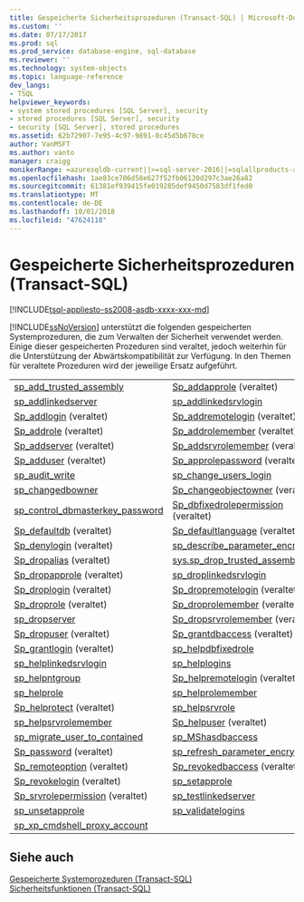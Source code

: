 ```yaml
---
title: Gespeicherte Sicherheitsprozeduren (Transact-SQL) | Microsoft-Dokumentation
ms.custom: ''
ms.date: 07/17/2017
ms.prod: sql
ms.prod_service: database-engine, sql-database
ms.reviewer: ''
ms.technology: system-objects
ms.topic: language-reference
dev_langs:
- TSQL
helpviewer_keywords:
- system stored procedures [SQL Server], security
- stored procedures [SQL Server], security
- security [SQL Server], stored procedures
ms.assetid: 62b72907-7e95-4c97-9891-0c45d5b678ce
author: VanMSFT
ms.author: vanto
manager: craigg
monikerRange: =azuresqldb-current||>=sql-server-2016||=sqlallproducts-allversions||>=sql-server-linux-2017||=azuresqldb-mi-current
ms.openlocfilehash: 1ae83ce706d58e627f52fb06120d297c3ae26a82
ms.sourcegitcommit: 61381ef939415fe019285def9450d7583df1fed0
ms.translationtype: MT
ms.contentlocale: de-DE
ms.lasthandoff: 10/01/2018
ms.locfileid: "47624118"
---
```

# <a name="security-stored-procedures-transact-sql"></a>Gespeicherte Sicherheitsprozeduren (Transact-SQL)
[!INCLUDE[tsql-appliesto-ss2008-asdb-xxxx-xxx-md](../../includes/tsql-appliesto-ss2008-asdb-xxxx-xxx-md.md)]

  [!INCLUDE[ssNoVersion](../../includes/ssnoversion-md.md)] unterstützt die folgenden gespeicherten Systemprozeduren, die zum Verwalten der Sicherheit verwendet werden. Einige dieser gespeicherten Prozeduren sind veraltet, jedoch weiterhin für die Unterstützung der Abwärtskompatibilität zur Verfügung. In den Themen für veraltete Prozeduren wird der jeweilige Ersatz aufgeführt.  

|||  
|-|-|  
[sp_add_trusted_assembly]( sys-sp-add-trusted-assembly-transact-sql.md) |[Sp_addapprole](../../relational-databases/system-stored-procedures/sp-addapprole-transact-sql.md) (veraltet)|
|[sp_addlinkedserver](../../relational-databases/system-stored-procedures/sp-addlinkedserver-transact-sql.md)|[sp_addlinkedsrvlogin](../../relational-databases/system-stored-procedures/sp-addlinkedsrvlogin-transact-sql.md)
|[Sp_addlogin](../../relational-databases/system-stored-procedures/sp-addlogin-transact-sql.md) (veraltet) |[Sp_addremotelogin](../../relational-databases/system-stored-procedures/sp-addremotelogin-transact-sql.md) (veraltet)
|[Sp_addrole](../../relational-databases/system-stored-procedures/sp-addrole-transact-sql.md) (veraltet) |[Sp_addrolemember](../../relational-databases/system-stored-procedures/sp-addrolemember-transact-sql.md) (veraltet)
|[Sp_addserver](../../relational-databases/system-stored-procedures/sp-addserver-transact-sql.md) (veraltet) |[Sp_addsrvrolemember](../../relational-databases/system-stored-procedures/sp-addsrvrolemember-transact-sql.md) (veraltet)
|[Sp_adduser](../../relational-databases/system-stored-procedures/sp-adduser-transact-sql.md) (veraltet) |[Sp_approlepassword](../../relational-databases/system-stored-procedures/sp-approlepassword-transact-sql.md) (veraltet)
|[sp_audit_write](../../relational-databases/system-stored-procedures/sp-audit-write-transact-sql.md) |[sp_change_users_login](../../relational-databases/system-stored-procedures/sp-change-users-login-transact-sql.md)
|[sp_changedbowner](../../relational-databases/system-stored-procedures/sp-changedbowner-transact-sql.md) |[Sp_changeobjectowner](../../relational-databases/system-stored-procedures/sp-changeobjectowner-transact-sql.md) (veraltet)
|[sp_control_dbmasterkey_password](../../relational-databases/system-stored-procedures/sp-control-dbmasterkey-password-transact-sql.md) |[Sp_dbfixedrolepermission](../../relational-databases/system-stored-procedures/sp-dbfixedrolepermission-transact-sql.md) (veraltet)
|[Sp_defaultdb](../../relational-databases/system-stored-procedures/sp-defaultdb-transact-sql.md) (veraltet) |[Sp_defaultlanguage](../../relational-databases/system-stored-procedures/sp-defaultlanguage-transact-sql.md) (veraltet)
|[Sp_denylogin](../../relational-databases/system-stored-procedures/sp-denylogin-transact-sql.md) (veraltet) |[sp_describe_parameter_encryption](../../relational-databases/system-stored-procedures/sp-describe-parameter-encryption-transact-sql.md)
|[Sp_dropalias](../../relational-databases/system-stored-procedures/sp-dropalias-transact-sql.md) (veraltet) |[sys.sp_drop_trusted_assembly]( sys-sp-drop-trusted-assembly-transact-sql.md) |
|[Sp_dropapprole](../../relational-databases/system-stored-procedures/sp-dropapprole-transact-sql.md) (veraltet) |[sp_droplinkedsrvlogin](../../relational-databases/system-stored-procedures/sp-droplinkedsrvlogin-transact-sql.md) |
|[Sp_droplogin](../../relational-databases/system-stored-procedures/sp-droplogin-transact-sql.md) (veraltet) |[Sp_dropremotelogin](../../relational-databases/system-stored-procedures/sp-dropremotelogin-transact-sql.md) (veraltet) |
|[Sp_droprole](../../relational-databases/system-stored-procedures/sp-droprole-transact-sql.md) (veraltet) |[Sp_droprolemember](../../relational-databases/system-stored-procedures/sp-droprolemember-transact-sql.md) (veraltet) |
|[sp_dropserver](../../relational-databases/system-stored-procedures/sp-dropserver-transact-sql.md) |[Sp_dropsrvrolemember](../../relational-databases/system-stored-procedures/sp-dropsrvrolemember-transact-sql.md) (veraltet) |
|[Sp_dropuser](../../relational-databases/system-stored-procedures/sp-dropuser-transact-sql.md) (veraltet) |[Sp_grantdbaccess](../../relational-databases/system-stored-procedures/sp-grantdbaccess-transact-sql.md) (veraltet) |
|[Sp_grantlogin](../../relational-databases/system-stored-procedures/sp-grantlogin-transact-sql.md) (veraltet) |[sp_helpdbfixedrole](../../relational-databases/system-stored-procedures/sp-helpdbfixedrole-transact-sql.md) |
|[sp_helplinkedsrvlogin](../../relational-databases/system-stored-procedures/sp-helplinkedsrvlogin-transact-sql.md) |[sp_helplogins](../../relational-databases/system-stored-procedures/sp-helplogins-transact-sql.md) |
|[sp_helpntgroup](../../relational-databases/system-stored-procedures/sp-helpntgroup-transact-sql.md) |[Sp_helpremotelogin](../../relational-databases/system-stored-procedures/sp-helpremotelogin-transact-sql.md) (veraltet) |
|[sp_helprole](../../relational-databases/system-stored-procedures/sp-helprole-transact-sql.md) |[sp_helprolemember](../../relational-databases/system-stored-procedures/sp-helprolemember-transact-sql.md) |
|[Sp_helprotect](../../relational-databases/system-stored-procedures/sp-helprotect-transact-sql.md) (veraltet) |[sp_helpsrvrole](../../relational-databases/system-stored-procedures/sp-helpsrvrole-transact-sql.md) |
|[sp_helpsrvrolemember](../../relational-databases/system-stored-procedures/sp-helpsrvrolemember-transact-sql.md) |[Sp_helpuser](../../relational-databases/system-stored-procedures/sp-helpuser-transact-sql.md) (veraltet) |
|[sp_migrate_user_to_contained](../../relational-databases/system-stored-procedures/sp-migrate-user-to-contained-transact-sql.md)|[sp_MShasdbaccess](../../relational-databases/system-stored-procedures/sp-mshasdbaccess-transact-sql.md) |
|[Sp_password](../../relational-databases/system-stored-procedures/sp-password-transact-sql.md) (veraltet)|[sp_refresh_parameter_encryption](../../relational-databases/system-stored-procedures/sp-refresh-parameter-encryption-transact-sql.md) |
|[Sp_remoteoption](../../relational-databases/system-stored-procedures/sp-remoteoption-transact-sql.md) (veraltet)|[Sp_revokedbaccess](../../relational-databases/system-stored-procedures/sp-revokedbaccess-transact-sql.md) (veraltet) |
|[Sp_revokelogin](../../relational-databases/system-stored-procedures/sp-revokelogin-transact-sql.md) (veraltet)|[sp_setapprole](../../relational-databases/system-stored-procedures/sp-setapprole-transact-sql.md) |
|[Sp_srvrolepermission](../../relational-databases/system-stored-procedures/sp-srvrolepermission-transact-sql.md) (veraltet)|[sp_testlinkedserver](../../relational-databases/system-stored-procedures/sp-testlinkedserver-transact-sql.md) |
|[sp_unsetapprole](../../relational-databases/system-stored-procedures/sp-unsetapprole-transact-sql.md) |[sp_validatelogins](../../relational-databases/system-stored-procedures/sp-validatelogins-transact-sql.md) |
|[sp_xp_cmdshell_proxy_account](../../relational-databases/system-stored-procedures/sp-xp-cmdshell-proxy-account-transact-sql.md) | |

 
  
## <a name="see-also"></a>Siehe auch  
 [Gespeicherte Systemprozeduren &#40;Transact-SQL&#41;](../../relational-databases/system-stored-procedures/system-stored-procedures-transact-sql.md)   
 [Sicherheitsfunktionen &#40;Transact-SQL&#41;](../../t-sql/functions/security-functions-transact-sql.md)  
  
  
